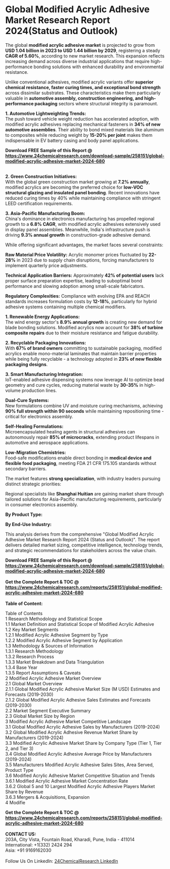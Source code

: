 <h1>Global Modified Acrylic Adhesive Market Research Report 2024(Status and Outlook)</h1><p>The global <strong>modified acrylic adhesive market</strong> is projected to grow from <strong>USD 1.04 billion in 2023 to USD 1.44 billion by 2029</strong>, registering a steady <strong>CAGR of 5.60%</strong>, according to new market research. This expansion reflects increasing demand across diverse industrial applications that require high-performance bonding solutions with enhanced durability and environmental resistance.</p><p>Unlike conventional adhesives, modified acrylic variants offer <strong>superior chemical resistance, faster curing times, and exceptional bond strength</strong> across dissimilar substrates. These characteristics make them particularly valuable in <strong>automotive assembly, construction engineering, and high-performance packaging</strong> sectors where structural integrity is paramount.</p><p><strong>1. Automotive Lightweighting Trends:</strong><br>
The push toward vehicle weight reduction has accelerated adoption, with modified acrylic adhesives replacing mechanical fasteners in <strong>34% of new automotive assemblies</strong>. Their ability to bond mixed materials like aluminum to composites while reducing weight by <strong>15-20% per joint</strong> makes them indispensable in EV battery casing and body panel applications.</p><div><b>Download FREE Sample of this Report @ 
            <a href="https://www.24chemicalresearch.com/download-sample/258151/global-modified-acrylic-adhesive-market-2024-680">
            https://www.24chemicalresearch.com/download-sample/258151/global-modified-acrylic-adhesive-market-2024-680</a></b></div><br><p><strong>2. Green Construction Initiatives:</strong><br>
With the global green construction market growing at <strong>7.2% annually</strong>, modified acrylics are becoming the preferred choice for <strong>low-VOC structural glazing and insulated panel bonding</strong>. Recent innovations have reduced curing times by 40% while maintaining compliance with stringent LEED certification requirements.</p><p><strong>3. Asia-Pacific Manufacturing Boom:</strong><br>
China's dominance in electronics manufacturing has propelled regional growth to a <strong>6.8% CAGR</strong>, with modified acrylic adhesives extensively used in display panel assemblies. Meanwhile, India's infrastructure push is driving <strong>9.3% annual growth</strong> in construction-grade adhesive demand.</p><p>While offering significant advantages, the market faces several constraints:</p><p><strong>Raw Material Price Volatility:</strong> Acrylic monomer prices fluctuated by <strong>22-28%</strong> in 2023 due to supply chain disruptions, forcing manufacturers to implement quarterly price adjustments.</p><p><strong>Technical Application Barriers:</strong> Approximately <strong>42% of potential users</strong> lack proper surface preparation expertise, leading to suboptimal bond performance and slowing adoption among small-scale fabricators.</p><p><strong>Regulatory Complexities:</strong> Compliance with evolving EPA and REACH standards increases formulation costs by <strong>12-18%</strong>, particularly for hybrid adhesive systems containing multiple chemical modifiers.</p><p><strong>1. Renewable Energy Applications:</strong><br>
The wind energy sector's <strong>8.9% annual growth</strong> is creating new demand for blade bonding solutions. Modified acrylics now account for <strong>38% of turbine composite repairs</strong> due to their moisture resistance and fatigue durability.</p><p><strong>2. Recyclable Packaging Innovations:</strong><br>
With <strong>67% of brand owners</strong> committing to sustainable packaging, modified acrylics enable mono-material laminates that maintain barrier properties while being fully recyclable - a technology adopted in <strong>23% of new flexible packaging designs</strong>.</p><p><strong>3. Smart Manufacturing Integration:</strong><br>
IoT-enabled adhesive dispensing systems now leverage AI to optimize bead geometry and cure cycles, reducing material waste by <strong>30-35%</strong> in high-volume production lines.</p><p><strong>Dual-Cure Systems:</strong><br>
    New formulations combine UV and moisture curing mechanisms, achieving <strong>90% full strength within 90 seconds</strong> while maintaining repositioning time - critical for electronics assembly.</p><p><strong>Self-Healing Formulations:</strong><br>
    Microencapsulated healing agents in structural adhesives can autonomously repair <strong>85% of microcracks</strong>, extending product lifespans in automotive and aerospace applications.</p><p><strong>Low-Migration Chemistries:</strong><br>
    Food-safe modifications enable direct bonding in <strong>medical device and flexible food packaging</strong>, meeting FDA 21 CFR 175.105 standards without secondary barriers.</p><p>The market features <strong>strong specialization</strong>, with industry leaders pursuing distinct strategic priorities:</p><p>Regional specialists like <strong>Shanghai Huitian</strong> are gaining market share through tailored solutions for Asia-Pacific manufacturing requirements, particularly in consumer electronics assembly.</p><p><strong>By Product Type:</strong></p><p><strong>By End-Use Industry:</strong></p><p>This analysis derives from the comprehensive "Global Modified Acrylic Adhesive Market Research Report 2024 (Status and Outlook)". The report delivers detailed market sizing, competitive intelligence, technology trends, and strategic recommendations for stakeholders across the value chain.</p><div><b>Download FREE Sample of this Report @ 
            <a href="https://www.24chemicalresearch.com/download-sample/258151/global-modified-acrylic-adhesive-market-2024-680">
            https://www.24chemicalresearch.com/download-sample/258151/global-modified-acrylic-adhesive-market-2024-680</a></b></div><br><div><b>Get the Complete Report & TOC @ 
            <a href="https://www.24chemicalresearch.com/reports/258151/global-modified-acrylic-adhesive-market-2024-680">
            https://www.24chemicalresearch.com/reports/258151/global-modified-acrylic-adhesive-market-2024-680</a></b></div><br>
            <b>Table of Content:</b><p>Table of Contents<br />
1 Research Methodology and Statistical Scope<br />
1.1 Market Definition and Statistical Scope of Modified Acrylic Adhesive<br />
1.2 Key Market Segments<br />
1.2.1 Modified Acrylic Adhesive Segment by Type<br />
1.2.2 Modified Acrylic Adhesive Segment by Application<br />
1.3 Methodology & Sources of Information<br />
1.3.1 Research Methodology<br />
1.3.2 Research Process<br />
1.3.3 Market Breakdown and Data Triangulation<br />
1.3.4 Base Year<br />
1.3.5 Report Assumptions & Caveats<br />
2 Modified Acrylic Adhesive Market Overview<br />
2.1 Global Market Overview<br />
2.1.1 Global Modified Acrylic Adhesive Market Size (M USD) Estimates and Forecasts (2019-2030)<br />
2.1.2 Global Modified Acrylic Adhesive Sales Estimates and Forecasts (2019-2030)<br />
2.2 Market Segment Executive Summary<br />
2.3 Global Market Size by Region<br />
3 Modified Acrylic Adhesive Market Competitive Landscape<br />
3.1 Global Modified Acrylic Adhesive Sales by Manufacturers (2019-2024)<br />
3.2 Global Modified Acrylic Adhesive Revenue Market Share by Manufacturers (2019-2024)<br />
3.3 Modified Acrylic Adhesive Market Share by Company Type (Tier 1, Tier 2, and Tier 3)<br />
3.4 Global Modified Acrylic Adhesive Average Price by Manufacturers (2019-2024)<br />
3.5 Manufacturers Modified Acrylic Adhesive Sales Sites, Area Served, Product Type<br />
3.6 Modified Acrylic Adhesive Market Competitive Situation and Trends<br />
3.6.1 Modified Acrylic Adhesive Market Concentration Rate<br />
3.6.2 Global 5 and 10 Largest Modified Acrylic Adhesive Players Market Share by Revenue<br />
3.6.3 Mergers & Acquisitions, Expansion<br />
4 Modifie</p><div><b>Get the Complete Report & TOC @ 
            <a href="https://www.24chemicalresearch.com/reports/258151/global-modified-acrylic-adhesive-market-2024-680">
            https://www.24chemicalresearch.com/reports/258151/global-modified-acrylic-adhesive-market-2024-680</a></b></div><br><b>CONTACT US:</b><br>
            203A, City Vista, Fountain Road, Kharadi, Pune, India - 411014<br>
            International: +1(332) 2424 294<br>
            Asia: +91 9169162030 <br><br>
            Follow Us On LinkedIn: <a href="https://www.linkedin.com/company/24chemicalresearch/">24ChemicalResearch LinkedIn</a>